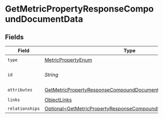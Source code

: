 # GetMetricPropertyResponseCompoundDocumentData


## Fields

| Field                                                                                                                                                  | Type                                                                                                                                                   | Required                                                                                                                                               | Description                                                                                                                                            | Example                                                                                                                                                |
| ------------------------------------------------------------------------------------------------------------------------------------------------------ | ------------------------------------------------------------------------------------------------------------------------------------------------------ | ------------------------------------------------------------------------------------------------------------------------------------------------------ | ------------------------------------------------------------------------------------------------------------------------------------------------------ | ------------------------------------------------------------------------------------------------------------------------------------------------------ |
| `type`                                                                                                                                                 | [MetricPropertyEnum](../../models/components/MetricPropertyEnum.md)                                                                                    | :heavy_check_mark:                                                                                                                                     | N/A                                                                                                                                                    |                                                                                                                                                        |
| `id`                                                                                                                                                   | *String*                                                                                                                                               | :heavy_check_mark:                                                                                                                                     | The ID of the metric property                                                                                                                          | 925e385b52fb405715f3616c337cc65c                                                                                                                       |
| `attributes`                                                                                                                                           | [GetMetricPropertyResponseCompoundDocumentAttributes](../../models/components/GetMetricPropertyResponseCompoundDocumentAttributes.md)                  | :heavy_check_mark:                                                                                                                                     | N/A                                                                                                                                                    |                                                                                                                                                        |
| `links`                                                                                                                                                | [ObjectLinks](../../models/components/ObjectLinks.md)                                                                                                  | :heavy_check_mark:                                                                                                                                     | N/A                                                                                                                                                    |                                                                                                                                                        |
| `relationships`                                                                                                                                        | [Optional\<GetMetricPropertyResponseCompoundDocumentRelationships>](../../models/components/GetMetricPropertyResponseCompoundDocumentRelationships.md) | :heavy_minus_sign:                                                                                                                                     | N/A                                                                                                                                                    |                                                                                                                                                        |